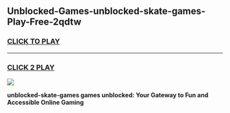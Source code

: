 
## Unblocked-Games-unblocked-skate-games-Play-Free-2qdtw
<h3>
<a href="https://premium76.site?title=unblocked-skate-games&ref=19M">CLICK TO PLAY</a></h3>
<hr>

<h3>
<a href="https://premium76.site?title=unblocked-skate-games&ref=19M">CLICK 2 PLAY</a>
  
</h3>

<a href="https://premium76.site?title=unblocked-skate-games&ref=19M"><img src="https://clearcache.store/games.png"></a>


**unblocked-skate-games games unblocked: Your Gateway to Fun and Accessible Online Gaming**
